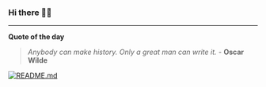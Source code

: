 ### Hi there 👋🏻


---

**Quote of the day**

> *Anybody can make history. Only a great man can write it.* - **Oscar Wilde** 

[![README.md](https://github.com/marcolovazzano/marcolovazzano/actions/workflows/readme.yml/badge.svg?branch=main)](https://github.com/marcolovazzano/marcolovazzano/actions/workflows/readme.yml)
